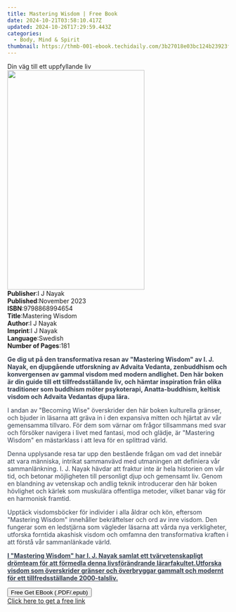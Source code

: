 ```yaml
---
title: Mastering Wisdom | Free Book
date: 2024-10-21T03:58:10.417Z
updated: 2024-10-26T17:29:59.443Z
categories:
  - Body, Mind & Spirit
thumbnail: https://thmb-001-ebook.techidaily.com/3b27018e03bc124b23923f3725edd85d08a537b37c9abf85594e853945dd7769.jpg
---
```

<main id="book-container">
  <div class="flex flex-col">
    <div class="book-brief flex-1 py-6 px-4 sm:p-6 md:py-10 md:px-8">
      <!-- brief-->
      <div class="book-brief-main">Din väg till ett uppfyllande liv</div>
    </div>
    <div
      class="book-meta-info flex-1 grid gap-4 col-start-1 col-end-3 row-start-1 sm:mb-6 sm:grid-cols-4 lg:gap-6 lg:col-start-2 lg:row-end-6 lg:row-span-6 lg:mb-0"
    >
      <div
        class="book-meta-info-left place-content-center mt-4 p-4 text-sm leading-6 col-start-2 col-span-2 dark:text-slate-400"
      >
        <img
          class="w-full h-500 object-cover rounded-lg sm:h-255 sm:col-span-2 lg:col-span-full"
          src="https://img-001-ebook.techidaily.com/496c691d7393a9333b1ea0199481ec83acc6fefcc5b87319b67c90b01ad2e8dc.jpg"
          alt=""
          width="312"
          height="500"
        />
      </div>
      <div
        class="book-meta-info-right mt-2 col-start-1 row-start-2 col-span-3 self-center"
      >
        <!-- meta data  -->
        <div class="flex flex-col px-4 md:px-8">
          <div class="flex-1">
            <strong>Publisher</strong>:<span class="px-2">I J Nayak</span>
          </div>
          <div class="flex-1">
            <strong>Published</strong>:<span class="px-2">November 2023</span>
          </div>
          <div class="flex-1">
            <strong>ISBN</strong>:<span class="px-2">9798868994654</span>
          </div>
          <div class="flex-1">
            <strong>Title</strong>:<span class="px-2">Mastering Wisdom</span>
          </div>
          <div class="flex-1">
            <strong>Author</strong>:<span class="px-2">I J Nayak</span>
          </div>
          <div class="flex-1">
            <strong>Imprint</strong>:<span class="px-2">I J Nayak</span>
          </div>
          <div class="flex-1">
            <strong>Language</strong>:<span class="px-2">Swedish</span>
          </div>
          <div class="flex-1">
            <strong>Number of Pages</strong>:<span class="px-2">181</span>
          </div>
        </div>
      </div>
    </div>
    <div class="book-description flex-1 py-6 px-4 sm:p-6 md:py-10 md:px-8">
      <div class="book-description-main">
        <div accordion-content="" id="description">
          <p>
            <strong
              style="background-color: rgba(0, 0, 0, 0); color: rgb(55, 65, 81)"
              >Ge dig ut på den transformativa resan av "Mastering Wisdom" av I.
              J. Nayak, en djupgående utforskning av Advaita Vedanta,
              zenbuddhism och konvergensen av gammal visdom med modern
              andlighet. Den här boken är din guide till ett tillfredsställande
              liv, och hämtar inspiration från olika traditioner som buddhism
              möter psykoterapi, Anatta-buddhism, keltisk visdom och Advaita
              Vedantas djupa lära.</strong
            >
          </p>
          <p>
            <span
              style="background-color: rgba(0, 0, 0, 0); color: rgb(55, 65, 81)"
              >I andan av "Becoming Wise" överskrider den här boken kulturella
              gränser, och bjuder in läsarna att gräva in i den expansiva mitten
              och hjärtat av vår gemensamma tillvaro. För dem som värnar om
              frågor tillsammans med svar och försöker navigera i livet med
              fantasi, mod och glädje, är "Mastering Wisdom" en mästarklass i
              att leva för en splittrad värld.</span
            >
          </p>
          <p>
            <span
              style="background-color: rgba(0, 0, 0, 0); color: rgb(55, 65, 81)"
              >Denna upplysande resa tar upp den bestående frågan om vad det
              innebär att vara människa, intrikat sammanvävd med utmaningen att
              definiera vår sammanlänkning. I. J. Nayak hävdar att fraktur inte
              är hela historien om vår tid, och betonar möjligheten till
              personligt djup och gemensamt liv. Genom en blandning av vetenskap
              och andlig teknik introducerar den här boken hövlighet och kärlek
              som muskulära offentliga metoder, vilket banar väg för en
              harmonisk framtid.</span
            >
          </p>
          <p>
            <span
              style="background-color: rgba(0, 0, 0, 0); color: rgb(55, 65, 81)"
              >Upptäck visdomsböcker för individer i alla åldrar och kön,
              eftersom "Mastering Wisdom" innehåller bekräftelser och ord av
              inre visdom. Den fungerar som en ledstjärna som vägleder läsarna
              att vårda nya verkligheter, utforska forntida akashisk visdom och
              omfamna den transformativa kraften i att förstå vår sammanlänkade
              värld.</span
            >
          </p>
          <p>
            <strong
              style="background-color: rgba(0, 0, 0, 0); color: rgb(55, 65, 81)"
              ><u
                >I "Mastering Wisdom" har I. J. Nayak samlat ett
                tvärvetenskapligt drömteam för att förmedla denna
                livsförändrande lärarfakultet.</u
              ></strong
            ><strong
              style="
                background-color: rgb(247, 247, 248);
                color: rgb(55, 65, 81);
              "
              ><u
                >Utforska visdom som överskrider gränser och överbryggar gammalt
                och modernt för ett tillfredsställande 2000-talsliv.</u
              ></strong
            >
          </p>
        </div>
        <div class="accordion-fader"></div>
      </div>
    </div>
    <div class="book-excerpts flex-1 py-6 px-4 sm:p-6 md:py-10 md:px-8"></div>
    <div
      class="book-about-author flex-1 py-6 px-4 sm:p-6 md:py-10 md:px-8"
    ></div>
    <div class="book-free-get flex-1 py-6 px-4 sm:p-6 md:py-10 md:px-8">
      <button
        id="btn-free-get"
        class="bg-blue-500 hover:bg-blue-700 text-white font-bold py-2 px-4 rounded"
      >
        Free Get EBook (.PDF/.epub)
      </button>
      <div id="countdown-display" class="px-2 text-lg mt-2"></div>
      <a
        id="free-link"
        class="hidden bg-blue-500 hover:bg-blue-700 text-white font-bold py-2 px-4 rounded"
        href="https://www.ebooks.com/en-us/book/211252850/mastering-wisdom/i-j-nayak/"
        target="_blank"
        >Click here to get a free link</a
      >
    </div>
    <script>
      let countdownTime = 0;
      let countdownInterval = null;
      document
        .getElementById('btn-free-get')
        .addEventListener('click', startCountdown);
      function startCountdown() {
        countdownTime = new Date().getTime() + 60000 * 3;
        countdownInterval = setInterval(updateCountdown, 1000);
        document.getElementById('btn-free-get').disabled = true;
        document
          .getElementById('btn-free-get')
          .classList.add('bg-gray-500', 'cursor-not-allowed');
      }
      function updateCountdown() {
        let currentTime = new Date().getTime();
        let timeLeft = countdownTime - currentTime;
        let secondsLeft = Math.floor(timeLeft / 1000);
        document.getElementById('countdown-display').innerHTML =
          `Remaining time: ${secondsLeft} seconds.`;
        if (secondsLeft <= 0) {
          clearInterval(countdownInterval);
          document.getElementById('btn-free-get').classList.add('hidden');
          document.getElementById('free-link').classList.remove('hidden');
          document.getElementById('countdown-display').innerHTML = '';
        }
      }
    </script>
  </div>
</main>

<ins class="adsbygoogle"
      style="display:block"
      data-ad-client="ca-pub-7571918770474297"
      data-ad-slot="8358498916"
      data-ad-format="auto"
      data-full-width-responsive="true"></ins>
    
